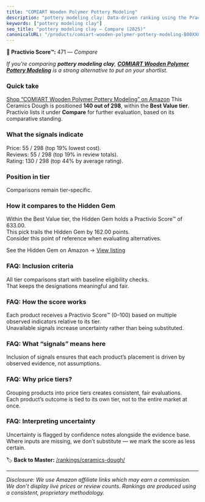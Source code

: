 ```yaml
---
title: "COMIART Wooden Polymer Pottery Modeling"
description: "pottery modeling clay: Data-driven ranking using the Practivio Score™. Positioned by quality, value, demand, findability, momentum."
keywords: ["pottery modeling clay"]
seo_title: "pottery modeling clay — Compare (2025)"
canonicalURL: "/products/comiart-wooden-polymer-pottery-modeling-B00XX84VNI/"
---
```


**🛒 Practivio Score™:** 471 — _Compare_


*If you're comparing **pottery modeling clay**, **[COMIART Wooden Polymer Pottery Modeling](https://www.amazon.com/dp/B00XX84VNI?tag=practivio-20)** is a strong alternative to put on your shortlist.*
### Quick take
[Shop “COMIART Wooden Polymer Pottery Modeling” on Amazon](https://www.amazon.com/dp/B00XX84VNI?tag=practivio-20)
This Ceramics Dough is positioned **140 out of 298**, within the **Best Value tier**.  
Practivio lists it under **Compare** for further evaluation, based on its comparative standing.

### What the signals indicate
Price: 55 / 298 (top 19% lowest cost).  
Reviews: 55 / 298 (top 19% in review totals).  
Rating: 130 / 298 (top 44% by average rating).  

### Position in tier
Comparisons remain tier-specific.

### How it compares to the Hidden Gem
Within the Best Value tier, the Hidden Gem holds a Practivio Score™ of 633.00.  
This pick trails the Hidden Gem by 162.00 points.  
Consider this point of reference when evaluating alternatives.  

See the Hidden Gem on Amazon → [View listing](https://www.amazon.com/dp/B001HZJNE6?tag=practivio-20)

### FAQ: Inclusion criteria
All tier comparisons start with baseline eligibility checks.  
That keeps the designations meaningful and fair.

### FAQ: How the score works
Each product receives a Practivio Score™ (0–100) based on multiple observed indicators relative to its tier.  
Unavailable signals increase uncertainty rather than being substituted.

### FAQ: What “signals” means here
Inclusion of signals ensures that each product’s placement is driven by observed evidence, not assumptions.

### FAQ: Why price tiers?
Grouping products into price tiers creates consistent, fair evaluations.  
Each product’s outcome is tied to its own tier, not to the entire market at once.

### FAQ: Interpreting uncertainty
Uncertainty is flagged by confidence notes alongside the evidence base.  
Where inputs are missing, we don’t substitute — we mark the score as less certain.

<!-- Missing template for Compare/CompareWithinPriceClass -->


🏷️ **Back to Master:** [/rankings/ceramics-dough/](/rankings/ceramics-dough/)

---
_Disclosure: We use Amazon affiliate links which may earn a commission. We don’t display live prices or review counts. Rankings are produced using a consistent, proprietary methodology._
